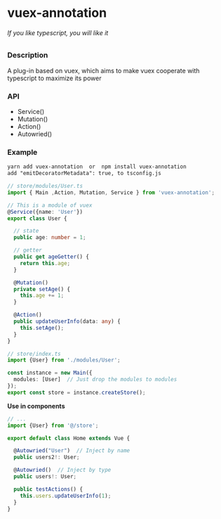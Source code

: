 

# vuex-annotation

###### If you like typescript, you will like it

### Description

A plug-in based on vuex, which aims to make vuex cooperate with typescript to maximize its power



### API

* Service()
* Mutation()
* Action()
* Autowried() 



### Example

```markdown
yarn add vuex-annotation  or  npm install vuex-annotation
add "emitDecoratorMetadata": true, to tsconfig.js
```
```typescript
// store/modules/User.ts
import { Main ,Action, Mutation, Service } from 'vuex-annotation';

// This is a module of vuex
@Service({name: 'User'})
export class User {

  // state
  public age: number = 1;

  // getter
  public get ageGetter() {
    return this.age;
  }

  @Mutation()
  private setAge() {
    this.age += 1;
  }

  @Action()
  public updateUserInfo(data: any) {
    this.setAge();
  }
}
```

```typescript
// store/index.ts
import {User} from './modules/User';

const instance = new Main({
  modules: [User]  // Just drop the modules to modules
});
export const store = instance.createStore();
```

**Use in components**

```typescript
// ...
import {User} from '@/store';

export default class Home extends Vue {

  @Autowried("User")  // Inject by name
  public users2!: User;

  @Autowried()  // Inject by type
  public users!: User;

  public testActions() {
    this.users.updateUserInfo(1);
  }
}
```

